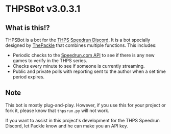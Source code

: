 # THPSBot v3.0.3.1

## What is this!?
THPSBot is a bot for the [THPS Speedrun Discord](https://thps.run/discord). It is a bot specially designed by [ThePackle](https://twitter.com/thepackle) that combines multiple functions. This includes:
*   Periodic checks to the [Speedrun.com API](https://github.com/speedruncomorg/api) to see if there is any new games to verify in the THPS series.
*   Checks every minute to see if someone is currently streaming.
*   Public and private polls with reporting sent to the author when a set time period expires.

## Note
This bot is mostly plug-and-play. However, if you use this for your project or fork it, please know that `thpsrun.py` will not work.

If you want to assist in this project's development for the THPS Speedrun Discord, let Packle know and he can make you an API key.